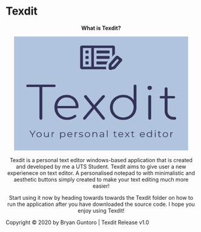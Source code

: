 # Texdit


<p align="center"> <b> What is Texdit? </b> </p>


<p align="center">
  <img width="460" height="300" src="https://github.com/bryangtro/Texdit/blob/main/Texdit/Resources/Texdit%20Logo.PNG?raw=true">



<p align="center"> Texdit is a personal text editor windows-based application that is created and developed by me a UTS Student.
Texdit aims to give user a new experienece on text editor.
A personalised notepad to with minimalistic and aesthetic buttons simply created to make your text editing much more easier! </p>

<p align="center"> Start using it now by heading towards towards the Texdit folder on how to run the application after you have downloaded the source code. I hope you enjoy using Texdit!  </p>


 Copyright © 2020 by Bryan Guntoro | Texdit Release v1.0
